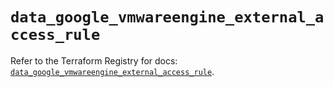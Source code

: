 # `data_google_vmwareengine_external_access_rule`

Refer to the Terraform Registry for docs: [`data_google_vmwareengine_external_access_rule`](https://registry.terraform.io/providers/hashicorp/google/5.22.0/docs/data-sources/vmwareengine_external_access_rule).
